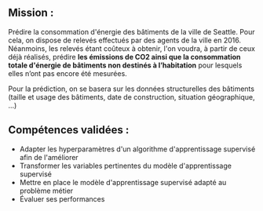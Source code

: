 ## Mission : 

Prédire la consommation d'énergie des bâtiments de la ville de Seattle. Pour cela, on dispose de relevés effectués par des agents de la ville en 2016.
Néanmoins, les relevés étant coûteux à obtenir, l'on voudra, à partir de ceux déjà réalisés, prédire **les émissions de CO2 ainsi que la consommation totale d'énergie de bâtiments non destinés à l’habitation** pour lesquels elles n’ont pas encore été mesurées.

Pour la prédiction, on se basera sur les données structurelles des bâtiments (taille et usage des bâtiments, date de construction, situation géographique, ...)

## Compétences validées :

* Adapter les hyperparamètres d'un algorithme d'apprentissage supervisé afin de l'améliorer
* Transformer les variables pertinentes du modèle d'apprentissage supervisé
* Mettre en place le modèle d'apprentissage supervisé adapté au problème métier
* Évaluer ses performances 
